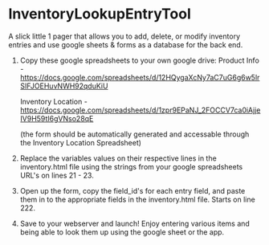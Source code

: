 # InventoryLookupEntryTool
A slick little 1 pager that allows you to add, delete, or modify inventory entries and use google sheets &amp; forms as a database for the back end. 

1. Copy these google spreadsheets to your own google drive: 
    Product Info - https://docs.google.com/spreadsheets/d/12HQygaXcNy7aC7uG6g6w5lrSIFJOEHuvNWH92qduKiU

    Inventory Location - https://docs.google.com/spreadsheets/d/1zpr9EPaNJ_2FOCCV7ca0iAjjeIV9H59tI6gVNso28qE
    
    (the form should be automatically generated and accessable through the Inventory Location Spreadsheet) 

2. Replace the variables values on their respective lines in the inventory.html file using the strings from your google spreadsheets URL's on lines 21 - 23. 

3. Open up the form, copy the field_id's for each entry field, and paste them in to the appropriate fields in the inventory.html file. Starts on line 222. 

4. Save to your webserver and launch! Enjoy entering various items and being able to look them up using the google sheet or the app. 

